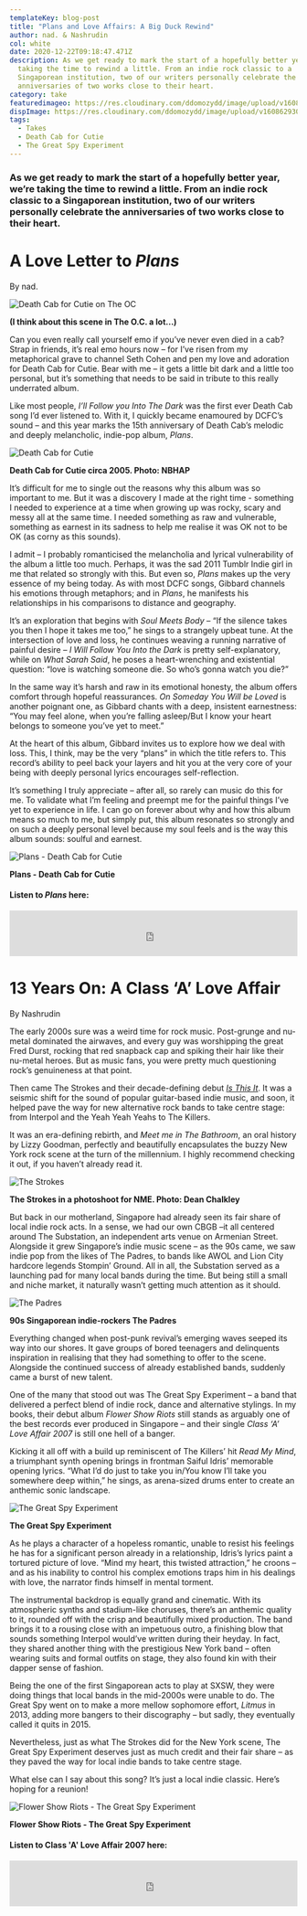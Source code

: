 ```yaml
---
templateKey: blog-post
title: "Plans and Love Affairs: A Big Duck Rewind"
author: nad. & Nashrudin
col: white
date: 2020-12-22T09:18:47.471Z
description: As we get ready to mark the start of a hopefully better year, we’re
  taking the time to rewind a little. From an indie rock classic to a
  Singaporean institution, two of our writers personally celebrate the
  anniversaries of two works close to their heart.
category: take
featuredimageo: https://res.cloudinary.com/ddomozydd/image/upload/v1608629146/greatspy_ted5vc.jpg
dispImage: https://res.cloudinary.com/ddomozydd/image/upload/v1608629305/Greatspycard_gtxybo.jpg
tags:
  - Takes
  - Death Cab for Cutie
  - The Great Spy Experiment
---
```

### As we get ready to mark the start of a hopefully better year, we’re taking the time to rewind a little. From an indie rock classic to a Singaporean institution, two of our writers personally celebrate the anniversaries of two works close to their heart.

# A Love Letter to *Plans*

By nad.

![Death Cab for Cutie on The OC](https://res.cloudinary.com/ddomozydd/image/upload/v1608629541/DeathCabOCMeme_bdhio1.jpg "Death Cab for Cutie on The OC")

**(I think about this scene in The O.C. a lot...)**

Can you even really call yourself emo if you’ve never even died in a cab? Strap in friends, it’s real emo hours now – for I’ve risen from my metaphorical grave to channel Seth Cohen and pen my love and adoration for Death Cab for Cutie. Bear with me – it gets a little bit dark and a little too personal, but it’s something that needs to be said in tribute to this really underrated album.

Like most people, *I’ll Follow you Into The Dark* was the first ever Death Cab song I’d ever listened to. With it, I quickly became enamoured by DCFC’s sound – and this year marks the 15th anniversary of Death Cab’s melodic and deeply melancholic, indie-pop album, *Plans*.

![Death Cab for Cutie](https://res.cloudinary.com/ddomozydd/image/upload/v1608631316/deathcab_zf2mkj.jpg "Death Cab for Cutie")

**Death Cab for Cutie circa 2005. Photo: NBHAP**

It’s difficult for me to single out the reasons why this album was so important to me. But it was a discovery I made at the right time - something I needed to experience at a time when growing up was rocky, scary and messy all at the same time. I needed something as raw and vulnerable, something as earnest in its sadness to help me realise it was OK not to be OK (as corny as this sounds).

I admit – I probably romanticised the melancholia and lyrical vulnerability of the album a little too much. Perhaps, it was the sad 2011 Tumblr Indie girl in me that related so strongly with this. But even so, *Plans* makes up the very essence of my being today. As with most DCFC songs, Gibbard channels his emotions through metaphors; and in *Plans*, he manifests his relationships in his comparisons to distance and geography.

It’s an exploration that begins with *Soul Meets Body* – “If the silence takes you then I hope it takes me too,” he sings to a strangely upbeat tune. At the intersection of love and loss, he continues weaving a running narrative of painful desire – *I Will Follow You Into the Dark* is pretty self-explanatory, while on *What Sarah Said*, he poses a heart-wrenching and existential question: “love is watching someone die. So who’s gonna watch you die?”

In the same way it’s harsh and raw in its emotional honesty, the album offers comfort through hopeful reassurances. *On Someday You Will be Loved* is another poignant one, as Gibbard chants with a deep, insistent earnestness: “You may feel alone, when you’re falling asleep/But I know your heart belongs to someone you’ve yet to meet.”

At the heart of this album, Gibbard invites us to explore how we deal with loss. This, I think, may be the very “plans” in which the title refers to. This record’s ability to peel back your layers and hit you at the very core of your being with deeply personal lyrics encourages self-reflection.

It’s something I truly appreciate – after all, so rarely can music do this for me. To validate what I’m feeling and preempt me for the painful things I’ve yet to experience in life. I can go on forever about why and how this album means so much to me, but simply put, this album resonates so strongly and on such a deeply personal level because my soul feels and is the way this album sounds: soulful and earnest.

![Plans - Death Cab for Cutie](https://res.cloudinary.com/ddomozydd/image/upload/v1608629692/PlansDeathCabforCutie_czpvux.jpg "Plans - Death Cab for Cutie")

**Plans - Death Cab for Cutie**

#### Listen to *Plans* here:

<iframe src="https://open.spotify.com/embed/album/4guW5WPxFzHrXg04FPC9v9" width="100%" height="80" frameborder="0" allowtransparency="true" allow="encrypted-media"></iframe>

# 13 Years On: A Class ‘A’ Love Affair

By Nashrudin

The early 2000s sure was a weird time for rock music. Post-grunge and nu-metal dominated the airwaves, and every guy was worshipping the great Fred Durst, rocking that red snapback cap and spiking their hair like their nu-metal heroes. But as music fans, you were pretty much questioning rock’s genuineness at that point.

Then came The Strokes and their decade-defining debut *[Is This It](https://open.spotify.com/album/2yNaksHgeMQM9Quse463b5?si=glWg9_ASQz-RcsjnDX0PAQ)*. It was a seismic shift for the sound of popular guitar-based indie music, and soon, it helped pave the way for new alternative rock bands to take centre stage: from Interpol and the Yeah Yeah Yeahs to The Killers.

It was an era-defining rebirth, and *Meet me in The Bathroom*, an oral history by Lizzy Goodman, perfectly and beautifully encapsulates the buzzy New York rock scene at the turn of the millennium. I highly recommend checking it out, if you haven’t already read it.

![The Strokes ](https://res.cloudinary.com/ddomozydd/image/upload/v1608629907/TheStrokesNME_krijrt.jpg "The Strokes")

**The Strokes in a photoshoot for NME. Photo: Dean Chalkley**

But back in our motherland, Singapore had already seen its fair share of local indie rock acts. In a sense, we had our own CBGB –it all centered around The Substation, an independent arts venue on Armenian Street. Alongside it grew Singapore’s indie music scene – as the 90s came, we saw indie pop from the likes of The Padres, to bands like AWOL and Lion City hardcore legends Stompin’ Ground. All in all, the Substation served as a launching pad for many local bands during the time. But being still a small and niche market, it naturally wasn’t getting much attention as it should.

![The Padres](https://res.cloudinary.com/ddomozydd/image/upload/v1608630343/thepadres_gudjfg.jpg "The Padres")

**90s Singaporean indie-rockers The Padres**

Everything changed when post-punk revival’s emerging waves seeped its way into our shores. It gave groups of bored teenagers and delinquents inspiration in realising that they had something to offer to the scene. Alongside the continued success of already established bands, suddenly came a burst of new talent.

One of the many that stood out was The Great Spy Experiment – a band that delivered a perfect blend of indie rock, dance and alternative stylings. In my books, their debut album *Flower Show Riots* still stands as arguably one of the best records ever produced in Singapore – and their single *Class ‘A’ Love Affair 2007* is still one hell of a banger.

Kicking it all off with a build up reminiscent of The Killers’ hit *Read My Mind*, a triumphant synth opening brings in frontman Saiful Idris’ memorable opening lyrics. “What I’d do just to take you in/You know I’ll take you somewhere deep within,” he sings, as arena-sized drums enter to create an anthemic sonic landscape.

![The Great Spy Experiment](https://res.cloudinary.com/ddomozydd/image/upload/v1608630586/thegreatspyexperiment_zcfreb.jpg "The Great Spy Experiment")

**The Great Spy Experiment**

As he plays a character of a hopeless romantic, unable to resist his feelings he has for a significant person already in a relationship, Idris’s lyrics paint a tortured picture of love. “Mind my heart, this twisted attraction,” he croons – and as his inability to control his complex emotions traps him in his dealings with love, the narrator finds himself in mental torment.

The instrumental backdrop is equally grand and cinematic. With its atmospheric synths and stadium-like choruses, there’s an anthemic quality to it, rounded off with the crisp and beautifully mixed production. The band brings it to a rousing close with an impetuous outro, a finishing blow that sounds something Interpol would’ve written during their heyday. In fact, they shared another thing with the prestigious New York band – often wearing suits and formal outfits on stage, they also found kin with their dapper sense of fashion.

Being the one of the first Singaporean acts to play at SXSW, they were doing things that local bands in the mid-2000s were unable to do. The Great Spy went on to make a more mellow sophomore effort, *Litmus* in 2013, adding more bangers to their discography – but sadly, they eventually called it quits in 2015.

Nevertheless, just as what The Strokes did for the New York scene, The Great Spy Experiment deserves just as much credit and their fair share – as they paved the way for local indie bands to take centre stage.

What else can I say about this song? It’s just a local indie classic. Here’s hoping for a reunion!

![Flower Show Riots - The Great Spy Experiment](https://res.cloudinary.com/ddomozydd/image/upload/v1608630736/flowershowriotsthegreatspyexperiment_oest9b.jpg "Flower Show Riots - The Great Spy Experiment")

**Flower Show Riots - The Great Spy Experiment**

#### Listen to Class 'A' Love Affair 2007 here:

<iframe src="https://open.spotify.com/embed/track/23NPHxYZ0XLT428c8pUK90" width="100%" height="80" frameborder="0" allowtransparency="true" allow="encrypted-media"></iframe>